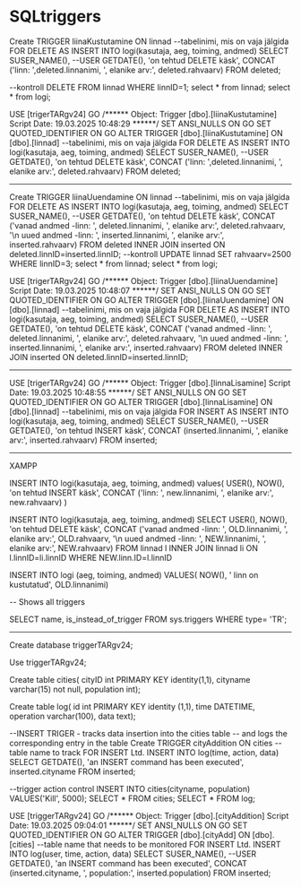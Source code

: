 # SQLtriggers


Create TRIGGER liinaKustutamine
ON linnad --tabelinimi, mis on vaja jälgida
FOR DELETE
AS
INSERT INTO logi(kasutaja, aeg, toiming, andmed)
SELECT
SUSER_NAME(), --USER
GETDATE(),
'on tehtud DELETE käsk',
CONCAT ('linn: ',deleted.linnanimi, ', elanike arv:', deleted.rahvaarv)
FROM deleted;

--kontroll
DELETE FROM linnad WHERE linnID=1;
select * from linnad;
select * from logi;


USE [trigerTARgv24]
GO
/****** Object:  Trigger [dbo].[liinaKustutamine]    Script Date: 19.03.2025 10:48:29 ******/
SET ANSI_NULLS ON
GO
SET QUOTED_IDENTIFIER ON
GO
ALTER TRIGGER [dbo].[liinaKustutamine]
ON [dbo].[linnad] --tabelinimi, mis on vaja jälgida
FOR DELETE
AS
INSERT INTO logi(kasutaja, aeg, toiming, andmed)
SELECT
SUSER_NAME(), --USER
GETDATE(),
'on tehtud DELETE käsk',
CONCAT ('linn: ',deleted.linnanimi, ', elanike arv:', deleted.rahvaarv)
FROM deleted;

--------------------------------------------------------------------------

Create TRIGGER liinaUuendamine
ON linnad --tabelinimi, mis on vaja jälgida
FOR DELETE
AS
INSERT INTO logi(kasutaja, aeg, toiming, andmed)
SELECT
SUSER_NAME(), --USER
GETDATE(),
'on tehtud DELETE käsk',
CONCAT ('vanad andmed -linn: ', deleted.linnanimi,
', elanike arv:', deleted.rahvaarv,
'\n uued andmed -linn: ', inserted.linnanimi,
', elanike arv:', inserted.rahvaarv)
FROM deleted
INNER JOIN inserted
ON deleted.linnID=inserted.linnID;
--kontroll
UPDATE linnad SET rahvaarv=2500
WHERE linnID=3;
select * from linnad;
select * from logi;



USE [trigerTARgv24]
GO
/****** Object:  Trigger [dbo].[liinaUuendamine]    Script Date: 19.03.2025 10:48:07 ******/
SET ANSI_NULLS ON
GO
SET QUOTED_IDENTIFIER ON
GO
ALTER TRIGGER [dbo].[liinaUuendamine]
ON [dbo].[linnad] --tabelinimi, mis on vaja jälgida
FOR DELETE
AS
INSERT INTO logi(kasutaja, aeg, toiming, andmed)
SELECT
SUSER_NAME(), --USER
GETDATE(),
'on tehtud DELETE käsk',
CONCAT ('vanad andmed -linn: ', deleted.linnanimi,
', elanike arv:', deleted.rahvaarv,
'\n uued andmed -linn: ', inserted.linnanimi,
', elanike arv:', inserted.rahvaarv)
FROM deleted
INNER JOIN inserted
ON deleted.linnID=inserted.linnID;

--------------------------------------------------------------------------
  

USE [trigerTARgv24]
GO
/****** Object:  Trigger [dbo].[linnaLisamine]    Script Date: 19.03.2025 10:48:55 ******/
SET ANSI_NULLS ON
GO
SET QUOTED_IDENTIFIER ON
GO
ALTER TRIGGER [dbo].[linnaLisamine]
ON [dbo].[linnad] --tabelinimi, mis on vaja jälgida
FOR INSERT
AS
INSERT INTO logi(kasutaja, aeg, toiming, andmed)
SELECT
SUSER_NAME(), --USER
GETDATE(),
'on tehtud INSERT käsk',
CONCAT (inserted.linnanimi, ', elanike arv:', inserted.rahvaarv)
FROM inserted;

--------------------------------------------------------------------------

XAMPP

INSERT INTO logi(kasutaja, aeg, toiming, andmed)
values(
USER(), 
NOW(),
'on tehtud INSERT käsk',
CONCAT ('linn: ', new.linnanimi, ', elanike arv:', new.rahvaarv)
)



INSERT INTO logi(kasutaja, aeg, toiming, andmed)
SELECT
USER(),
NOW(),
'on tehtud DELETE käsk',
CONCAT ('vanad andmed -linn: ', OLD.linnanimi,
', elanike arv:', OLD.rahvaarv,
'\n uued andmed -linn: ', NEW.linnanimi,
', elanike arv:', NEW.rahvaarv)
FROM linnad l
INNER JOIN linnad li
ON l.linnID=li.linnID
WHERE NEW.linn.ID=l.linnID

INSERT INTO logi (aeg, toiming, andmed)
VALUES(
    NOW(),
    ' linn on kustutatud', OLD.linnanimi)


-- Shows all triggers

SELECT
name,
is_instead_of_trigger
FROM
sys.triggers
WHERE
type= 'TR';

--------------------------------------------------------------------------

Create database triggerTARgv24;

Use triggerTARgv24;

Create table cities(
cityID int PRIMARY KEY identity(1,1),
cityname varchar(15) not null,
population int);

Create table log(
id int PRIMARY KEY identity (1,1),
time DATETIME,
operation varchar(100),
data text);

--INSERT TRIGER - tracks data insertion into the cities table
-- and logs the corresponding entry in the table
Create TRIGGER cityAddition
ON cities --table name to track
FOR INSERT
Ltd.
INSERT INTO log(time, action, data)
SELECT
GETDATE(),
'an INSERT command has been executed',
inserted.cityname
FROM inserted;

--trigger action control
INSERT INTO cities(cityname, population)
VALUES('Kill', 5000);
SELECT * FROM cities;
SELECT * FROM log;



USE [triggerTARgv24]
GO
/****** Object: Trigger [dbo].[cityAddition] Script Date: 19.03.2025 09:04:01 ******/
SET ANSI_NULLS ON
GO
SET QUOTED_IDENTIFIER ON
GO
ALTER TRIGGER [dbo].[cityAdd]
ON [dbo].[cities] --table name that needs to be monitored
FOR INSERT
Ltd.
INSERT INTO log(user, time, action, data)
SELECT
SUSER_NAME(), --USER
GETDATE(),
'an INSERT command has been executed',
CONCAT (inserted.cityname, ', population:', inserted.population)
FROM inserted;
